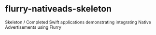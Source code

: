 # flurry-nativeads-skeleton
Skeleton / Completed Swift applications demonstrating integrating Native Advertisements using Flurry
